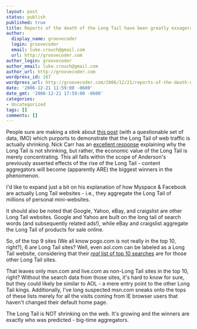 ```yaml
---
layout: post
status: publish
published: true
title: Reports of the death of the Long Tail have been greatly exxagerated.
author:
  display_name: groovecoder
  login: groovecoder
  email: luke.crouch@gmail.com
  url: http://groovecoder.com
author_login: groovecoder
author_email: luke.crouch@gmail.com
author_url: http://groovecoder.com
wordpress_id: 167
wordpress_url: http://groovecoder.com/2006/12/21/reports-of-the-death-of-the-long-tail-have-been-greatly-exxagerated/
date: '2006-12-21 11:59:00 -0600'
date_gmt: '2006-12-21 17:59:00 -0600'
categories:
- Uncategorized
tags: []
comments: []
---
```

<p>People sure are making a stink about <a href="http://www.readwriteweb.com/archives/long_tail_shrinking.php">this post</a> (with a questionable set of data, IMO) which purports to demonstrate that the Long Tail of web traffic is actually shrinking. Nick Carr has an <a href="http://www.roughtype.com/archives/2006/12/sharecropping_t.php">excellent response</a> explaining why the Long Tail is not shrinking, but rather, the economic value of the Long Tail is merely concentrating. This all falls within the scope of Anderson's previously asserted effects of the rise of the Long Tail - content aggregators will become (apparently ARE) the biggest winners in the phenomenon.</p>
<p>I'd like to expand just a bit on his explanation of how Myspace & Facebook are actually Long Tail websites - i.e., they aggregate the Long Tail of millions of personal mini-websites.</p>
<p>It should also be noted that Google, Yahoo, eBay, and craigslist are other Long Tail websites. Google and Yahoo are built on the long tail of search words (and subsequently related ads!), while eBay and craigslist aggregate the Long Tail of products for sale online.</p>
<p>So, of the top 9 sites (We all know pogo.com is not really in the top 10, right?), 6 are Long Tail sites? Well, even aol.com can be labeled as a Long Tail website, considering that their <a href="http://www.timesonline.co.uk/article/0,,3-2514320,00.html"><span style="font-style: italic;">real</span> list of top 10 searches</a> are for those other Long Tail sites.</p>
<p>That leaves only msn.com and live.com as non-Long Tail sites in the top 10, right? Without the search data from those sites, it's hard to know for sure, but they could likely be similar to AOL - a mere entry point to the other Long Tail kings. Additionally, I've long suspected msn.com sneaks onto the tops of these lists merely for all the visits coming from IE browser users that haven't changed their default home page.</p>
<p>The Long Tail is NOT shrinking on the web. It's growing and the winners are exactly who was predicted - big-time aggregators.</p>
